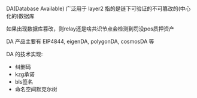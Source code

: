 # []()

DA(Database Available) 广泛用于 layer2 指的是链下可验证的不可篡改的(中心化的)数据库

如果出现数据库篡改，则relay还是啥共识节点会检测到罚没pos质押资产

DA 产品主要有 EIP4844, eigenDA, polygonDA, cosmosDA 等

DA 的技术实现:
- 纠删码
- kzg承诺
- bls签名
- 命名空间默克尔树

